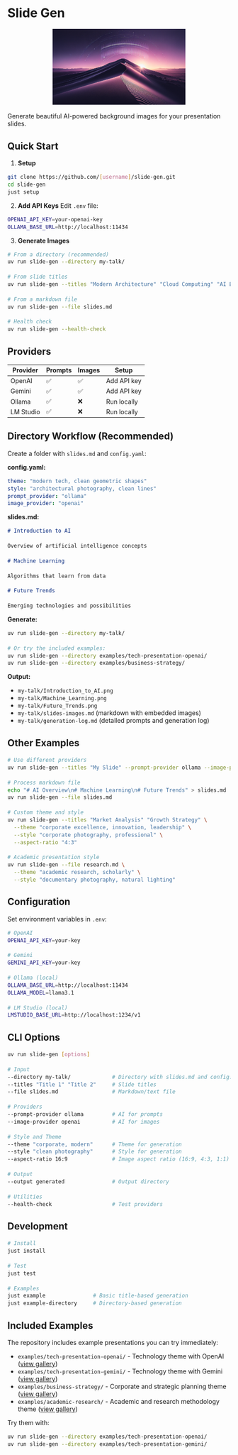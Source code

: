 # Slide Gen

<p align="center">
  <img src="logo.png" alt="Slide Gen" width="300">
</p>

Generate beautiful AI-powered background images for your presentation slides.

## Quick Start

1. **Setup**

```bash
git clone https://github.com/[username]/slide-gen.git
cd slide-gen
just setup
```

2. **Add API Keys** Edit `.env` file:

```bash
OPENAI_API_KEY=your-openai-key
OLLAMA_BASE_URL=http://localhost:11434
```

3. **Generate Images**

```bash
# From a directory (recommended)
uv run slide-gen --directory my-talk/

# From slide titles
uv run slide-gen --titles "Modern Architecture" "Cloud Computing" "AI Ethics"

# From a markdown file
uv run slide-gen --file slides.md

# Health check
uv run slide-gen --health-check
```

## Providers

| Provider  | Prompts | Images | Setup       |
| --------- | ------- | ------ | ----------- |
| OpenAI    | ✅      | ✅     | Add API key |
| Gemini    | ✅      | ✅     | Add API key |
| Ollama    | ✅      | ❌     | Run locally |
| LM Studio | ✅      | ❌     | Run locally |

## Directory Workflow (Recommended)

Create a folder with `slides.md` and `config.yaml`:

**config.yaml:**

```yaml
theme: "modern tech, clean geometric shapes"
style: "architectural photography, clean lines"
prompt_provider: "ollama"
image_provider: "openai"
```

**slides.md:**

```markdown
# Introduction to AI

Overview of artificial intelligence concepts

# Machine Learning

Algorithms that learn from data

# Future Trends

Emerging technologies and possibilities
```

**Generate:**

```bash
uv run slide-gen --directory my-talk/

# Or try the included examples:
uv run slide-gen --directory examples/tech-presentation-openai/
uv run slide-gen --directory examples/business-strategy/
```

**Output:**

- `my-talk/Introduction_to_AI.png`
- `my-talk/Machine_Learning.png`
- `my-talk/Future_Trends.png`
- `my-talk/slides-images.md` (markdown with embedded images)
- `my-talk/generation-log.md` (detailed prompts and generation log)

## Other Examples

```bash
# Use different providers
uv run slide-gen --titles "My Slide" --prompt-provider ollama --image-provider openai

# Process markdown file
echo "# AI Overview\n# Machine Learning\n# Future Trends" > slides.md
uv run slide-gen --file slides.md

# Custom theme and style
uv run slide-gen --titles "Market Analysis" "Growth Strategy" \
  --theme "corporate excellence, innovation, leadership" \
  --style "corporate photography, professional" \
  --aspect-ratio "4:3"

# Academic presentation style
uv run slide-gen --file research.md \
  --theme "academic research, scholarly" \
  --style "documentary photography, natural lighting"
```

## Configuration

Set environment variables in `.env`:

```bash
# OpenAI
OPENAI_API_KEY=your-key

# Gemini
GEMINI_API_KEY=your-key

# Ollama (local)
OLLAMA_BASE_URL=http://localhost:11434
OLLAMA_MODEL=llama3.1

# LM Studio (local)
LMSTUDIO_BASE_URL=http://localhost:1234/v1
```

## CLI Options

```bash
uv run slide-gen [options]

# Input
--directory my-talk/             # Directory with slides.md and config.yaml
--titles "Title 1" "Title 2"     # Slide titles
--file slides.md                 # Markdown/text file

# Providers
--prompt-provider ollama         # AI for prompts
--image-provider openai          # AI for images

# Style and Theme
--theme "corporate, modern"      # Theme for generation
--style "clean photography"      # Style for generation  
--aspect-ratio 16:9              # Image aspect ratio (16:9, 4:3, 1:1)

# Output
--output generated               # Output directory

# Utilities
--health-check                   # Test providers
```

## Development

```bash
# Install
just install

# Test
just test

# Examples
just example               # Basic title-based generation
just example-directory     # Directory-based generation
```

## Included Examples

The repository includes example presentations you can try immediately:

- `examples/tech-presentation-openai/` - Technology theme with OpenAI
  ([view gallery](examples/tech-presentation-openai/slides-images.md))
- `examples/tech-presentation-gemini/` - Technology theme with Gemini
  ([view gallery](examples/tech-presentation-gemini/slides-images.md))
- `examples/business-strategy/` - Corporate and strategic planning theme
  ([view gallery](examples/business-strategy/slides-images.md))
- `examples/academic-research/` - Academic and research methodology theme
  ([view gallery](examples/academic-research/slides-images.md))

Try them with:

```bash
uv run slide-gen --directory examples/tech-presentation-openai/
uv run slide-gen --directory examples/tech-presentation-gemini/
```
